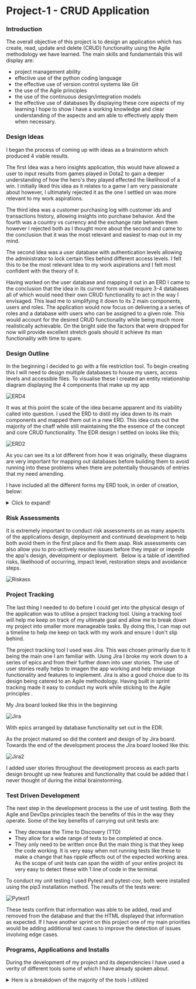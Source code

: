 # **Project-1 - CRUD Application**

### **Introduction**
The overall objective of this project is to design an application which has  create, read, update and delete (CRUD) functionality using the Agile methodology we have learned. 
The main skills and fundamentals this will display are:
* project management ability
* effective use of the python coding language
* the effective use of version control systems like Git
* the use of the Agile principles
* the use of the continuous design/integration models
* the effective use of databases
By displaying these core aspects of my learning I hope to show I have a working knowledge and clear understanding of the aspects and am able to effectively apply them when necessary. 



### **Design Ideas**
I began the process of  coming up with ideas as a brainstorm which produced 4 viable results.

The first Idea was a hero insights application, this would have allowed a user to input results from games played in Dota2 to gain a deeper understanding of how the hero's they played effected the likelihood of a win. 
I initially liked this idea as it relates to a game I am very passionate about however, I ultimately rejected it as the one I settled on was more relevant to my work aspirations.

The third idea was a customer purchasing log with customer ids and transactions history, allowing insights into purchase behavior. And the fourth was a country vs currency and the exchange rate between them however I rejected both as I thought more about the second and came to the conclusion that it was the most relevant and easiest to map out in my mind. 

The second Idea was a user database with authentication levels allowing the administrator to lock certain files behind different access levels. I felt this to be the most relevant Idea to my work aspirations and I felt most confident with the theory of it. 

Having worked on the user database and mapping it out in an ERD I came to the conclusion that the idea in its current form would require 3-4 databases all of which would need their own CRUD functionality to act in the way I envisaged. This lead me to simplifying it down to its 2 main components, users and roles. The application would now focus on delivering a a series of roles and a database with users who can be assigned to a given role. This would account for the desired CRUD functionality while being much more realistically achievable.
On the bright side the factors that were dropped for now will provide excellent stretch goals should it achieve its man functionality with time to spare. 



### **Design Outline** 
In the beginning  I decided to go with a file restriction tool. To begin creating this I will need to design multiple databases to house my users, access levels and accessible files.
To visualise these I created an entity relationship diagram displaying the 4 components that make up my app

![ERD4](https://i.imgur.com/7IW14a7.png)

It was at this point the scale of the idea became apparent and its viability called into question. 
I used the ERD to distil my idea down to its main components and mapped them out in a new ERD. This idea cuts out the majority of the chaff while still maintaining the the essence of the concept and core CRUD functionality.
The EDR design I settled on looks like this;

![ERD2](https://i.imgur.com/7VHvHw7.png)

As you can see its a lot different from how it was originally, these diagrams are very important for mapping out databases before building them to avoid running into these problems when there are potentially thousands of entries that my need amending. 

I have included all the different forms my ERD took, in order of creation, below:
<details>
 <summary>Click to expand!</summary>
  
![ERD3](https://i.imgur.com/zqFzORE.png)

![ERD4](https://i.imgur.com/hx79vUr.png)

![ERD5](https://i.imgur.com/EiOhQo5.png)

![ERD6](https://i.imgur.com/7IW14a7.png)

![ERD7](https://i.imgur.com/510ur8K.png)

![ERD8](https://i.imgur.com/7VHvHw7.png)

</details>



### **Risk Assessments**

It is extremely important to conduct risk assessments on as many aspects of the applications design, deployment and continued development to help both avoid them in the first place and fix them asap.
Risk assessments can also allow you to pro-actively resolve issues before they impair or impede the app's design, development or deployment.  
Below is a table of identified risks, likelihood of occurring, impact level, restoration steps and avoidance steps.

![Riskass](https://i.imgur.com/M6H7xsA.png)



### **Project Tracking**

The last thing I needed to do before I could get into the physical design of the application was to utilise a project tracking tool. Using a tracking tool will help me keep on track of my ultimate goal and allow me to break down my project into smaller more manageable tasks. By doing this, I can map out a timeline to help me keep on tack with my work and ensure I don't slip behind. 

The project tracking tool I used was Jira. This was chosen primarily due to it being the main one I am familiar with. Using Jira I broke my work down to a series of epics and from their further down into user stories. 
The use of user stories really helps to imagen the app working and help envisage functionality and features to implement. 
Jira is also a good choice due to its design being catered to an Agile methodology. Having built in sprint tracking made it easy to conduct my work while sticking to the Agile principles .

My Jira board looked like this in the beginning

![Jira](https://i.imgur.com/EcSxTb1.png)

With epics arranged by database functionality set out in the EDR.

As the project matured so did the content and design of by Jira board. Towards the end of the development process the Jira board looked like this:

![Jira2](https://i.imgur.com/zT5XCN3.png)

I added user stories throughout the development process as each parts design brought up new features and functionality that could be added that I never thought of during the initial brainstorming. 


### **Test Driven Development**


The next step in the development process is the use of unit testing. Both the Agile and DevOps principles teach the benefits of this in the way they operate. 
Some of the key benefits of carrying out unit tests are:
- They decrease the Time to Discovery (TTD)
- They allow for a wide range of tests to be completed at once.
- They only need to be written once
But the main thing is that they keep the code working. It is very easy when not running tests like these to make a change that has ripple effects out of the expected working area. As the scope of unit tests can span the width of your entire project its very easy to detect these with 1 line of code in the terminal.

To conduct my unit testing I used Pytest and pytest-cov, both were installed using the pip3 installation method. 
The results of the tests were:

![Pytest1](https://i.imgur.com/P6omcMa.png)

These tests confirm that information was able to be added, read and removed from the database and that the HTML displayed that information as expected. 
If I have another sprint on this project one of my main priorities would be adding additional test cases to improve the detection of issues involving edge cases.



### **Programs, Applications and Installs**

During the development of my project and its dependencies I have used a verity of different tools some of which I have already spoken about. 

<details>
  <summary>Here is a breakdown of the majority of the tools I utilized</summary>
  
This is my pipeline. 

![Pipeline](https://i.imgur.com/2TQASoi.png)

It shows what tools I used and where I used them form the major elements of the projects. Below that is a more detailed breakdown of the elements, why they were used and the likelihood of using them again based on my experience with them throughout this project. 


<details>
  <summary>Source Code</summary>

## Python
I chose python as my source code to fulfill the requirements of the project as it is the language I have the most knowledge of and ability in.  It was also a good choice doe to its extensive use in the industry and as a result has many guide, information sites and knowledge bases to help during the development process. 
In choosing python I was also able to utilize some of its modules both built in and external
Some of the modules I used were:
- Flask - This is a python driven micro framework which enables easy design and construction of web applications.
- SQLAlchemy - This is an extension for Flask, allowing it to manipulate data in relational databases with pythonic code.
- wtforms - This is an extension for Flask, allowing easy capture of data from a user in the shape of a form
- Pytest - This allows for unit testing to occur enabling the length and breadth of a project to be tested with 1 line of code. 

In reflection if I was to do another project like this I would use python again as it was easy to use and find further information on. 

## Visual Studio Code
VS Code is a source-code editor which offers features including debugging, syntax highlighting, intelligent code completing and embedded git. This made it the obvious choice for me along with being something I have used in the past. 
10/10 will use again.

</details>

<details>
  <summary>Version Control</summary>

## GitHub
Git hub was my version control service of choice as I have had some experience in it previously and it is very widely used. 
I really enjoyed using Git Hub as it was very easy to use and worked well with other tools I used such as Jenkins. 
If I were to work on another project like this I would definitely consider using GitHub again.
</details>

<details>

  <summary>Project Tracking</summary>

## Jira
I have already given the reasons why I used Jira over other project tracking tools and should I will likely use it again on future projects. 

</details>

<details>

  <summary>CI Server / Unit Testing</summary>
  
## Jenkins
I chose Jenkins to use for both my unit testing and CI server because it is the service I have the most experience with. I made use of its web hook capabilities to automatically run my unit tests through it Which made life a lot easier when it came to the testing phase.

I will very likely be using this again on future projects due to its ease of use. 

</details>

<details>

  <summary>Miscellaneous </summary>
  
## Google Could Platform
GCP was my cloud provider for my project due to its free trial period I made good use of the many free services it offers and will likely use it again in the future as a result of its easy to use website and easy to understand services. 

## MySQL
I chose MySQL for its entry level understandability. The interactions with python via SQLAlchemy made it easy to manipulate the database as needed. 
In a future project I may use this again however it doesn't handle many to many relationships resulting in workarounds needing to be utilised should a many to many relationship occur.

## Linux
Last but not least I used Linux, Ubuntu 18 for my virtual machine as it is open source meaning there is a tonne of help websites and a large community behind it when you get stuck. Another big reason was its customisability. There are a mountain of addons, plug-ins and apps to expand its functionality and tailor it to your needs. This came in handy during the project. 
A final thing is it's very light weight making it very good for using on virtual machines as it doesn't cost to much to have it running. 

I will definitely be using Linux in future projects. 

</details>


</details>


